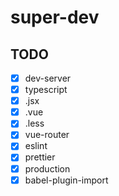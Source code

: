 # super-dev

## TODO

- [x] dev-server
- [x] typescript
- [x] .jsx
- [x] .vue
- [x] .less
- [x] vue-router
- [x] eslint
- [x] prettier
- [x] production
- [x] babel-plugin-import
